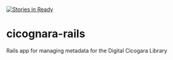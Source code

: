 [![Stories in Ready](https://badge.waffle.io/pulibrary/cicognara-rails.png?label=ready&title=Ready)](https://waffle.io/pulibrary/cicognara-rails)
# cicognara-rails
Rails app for managing metadata for the Digital Cicogara Library
